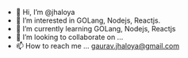 - 👋 Hi, I’m @jhaloya
- 👀 I’m interested in GOLang, Nodejs, Reactjs.
- 🌱 I’m currently learning GOLang, Nodejs, Reactjs
- 💞️ I’m looking to collaborate on ...
- 📫 How to reach me ... gaurav.jhaloya@gmail.com

<!---
jhaloya/jhaloya is a ✨ special ✨ repository because its `README.md` (this file) appears on your GitHub profile.
You can click the Preview link to take a look at your changes.
--->
